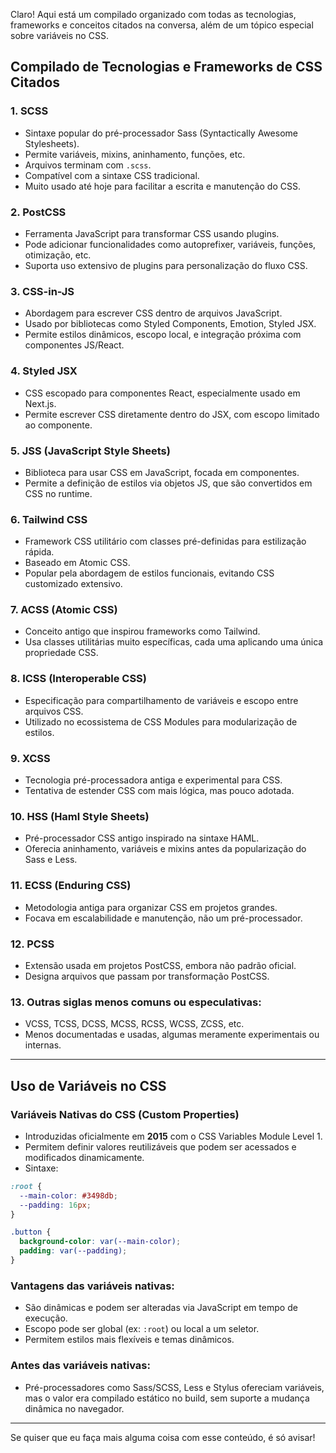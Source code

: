 Claro! Aqui está um compilado organizado com todas as tecnologias, frameworks e conceitos citados na conversa, além de um tópico especial sobre variáveis no CSS.

## Compilado de Tecnologias e Frameworks de CSS Citados

### 1. SCSS

* Sintaxe popular do pré-processador Sass (Syntactically Awesome Stylesheets).
* Permite variáveis, mixins, aninhamento, funções, etc.
* Arquivos terminam com `.scss`.
* Compatível com a sintaxe CSS tradicional.
* Muito usado até hoje para facilitar a escrita e manutenção do CSS.

### 2. PostCSS

* Ferramenta JavaScript para transformar CSS usando plugins.
* Pode adicionar funcionalidades como autoprefixer, variáveis, funções, otimização, etc.
* Suporta uso extensivo de plugins para personalização do fluxo CSS.

### 3. CSS-in-JS

* Abordagem para escrever CSS dentro de arquivos JavaScript.
* Usado por bibliotecas como Styled Components, Emotion, Styled JSX.
* Permite estilos dinâmicos, escopo local, e integração próxima com componentes JS/React.

### 4. Styled JSX

* CSS escopado para componentes React, especialmente usado em Next.js.
* Permite escrever CSS diretamente dentro do JSX, com escopo limitado ao componente.

### 5. JSS (JavaScript Style Sheets)

* Biblioteca para usar CSS em JavaScript, focada em componentes.
* Permite a definição de estilos via objetos JS, que são convertidos em CSS no runtime.

### 6. Tailwind CSS

* Framework CSS utilitário com classes pré-definidas para estilização rápida.
* Baseado em Atomic CSS.
* Popular pela abordagem de estilos funcionais, evitando CSS customizado extensivo.

### 7. ACSS (Atomic CSS)

* Conceito antigo que inspirou frameworks como Tailwind.
* Usa classes utilitárias muito específicas, cada uma aplicando uma única propriedade CSS.

### 8. ICSS (Interoperable CSS)

* Especificação para compartilhamento de variáveis e escopo entre arquivos CSS.
* Utilizado no ecossistema de CSS Modules para modularização de estilos.

### 9. XCSS

* Tecnologia pré-processadora antiga e experimental para CSS.
* Tentativa de estender CSS com mais lógica, mas pouco adotada.

### 10. HSS (Haml Style Sheets)

* Pré-processador CSS antigo inspirado na sintaxe HAML.
* Oferecia aninhamento, variáveis e mixins antes da popularização do Sass e Less.

### 11. ECSS (Enduring CSS)

* Metodologia antiga para organizar CSS em projetos grandes.
* Focava em escalabilidade e manutenção, não um pré-processador.

### 12. PCSS

* Extensão usada em projetos PostCSS, embora não padrão oficial.
* Designa arquivos que passam por transformação PostCSS.

### 13. Outras siglas menos comuns ou especulativas:

* VCSS, TCSS, DCSS, MCSS, RCSS, WCSS, ZCSS, etc.
* Menos documentadas e usadas, algumas meramente experimentais ou internas.

---

## Uso de Variáveis no CSS

### Variáveis Nativas do CSS (Custom Properties)

* Introduzidas oficialmente em **2015** com o CSS Variables Module Level 1.
* Permitem definir valores reutilizáveis que podem ser acessados e modificados dinamicamente.
* Sintaxe:

```css
:root {
  --main-color: #3498db;
  --padding: 16px;
}

.button {
  background-color: var(--main-color);
  padding: var(--padding);
}
```

### Vantagens das variáveis nativas:

* São dinâmicas e podem ser alteradas via JavaScript em tempo de execução.
* Escopo pode ser global (ex: `:root`) ou local a um seletor.
* Permitem estilos mais flexíveis e temas dinâmicos.

### Antes das variáveis nativas:

* Pré-processadores como Sass/SCSS, Less e Stylus ofereciam variáveis, mas o valor era compilado estático no build, sem suporte a mudança dinâmica no navegador.

---

Se quiser que eu faça mais alguma coisa com esse conteúdo, é só avisar!
